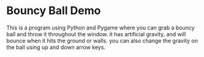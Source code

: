 # Bouncy Ball Demo 

This is a program using Python and Pygame where you can grab a bouncy ball and throw it throughout the window. it has artificial gravity, and will bounce when it hits the ground or walls. you can also change the gravity on the ball using up and down arrow keys. 

